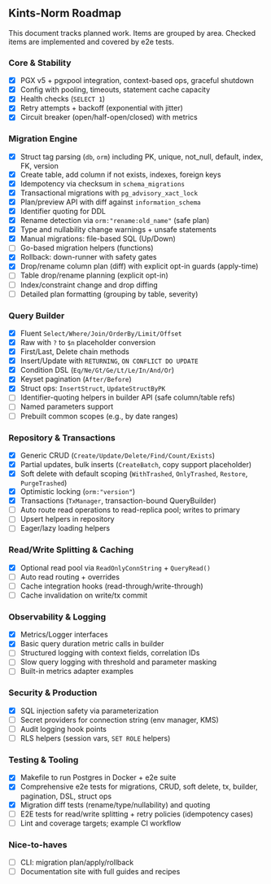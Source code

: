 ## Kints-Norm Roadmap

This document tracks planned work. Items are grouped by area. Checked items are implemented and covered by e2e tests.

### Core & Stability

- [x] PGX v5 + pgxpool integration, context-based ops, graceful shutdown
- [x] Config with pooling, timeouts, statement cache capacity
- [x] Health checks (`SELECT 1`)
- [x] Retry attempts + backoff (exponential with jitter)
- [x] Circuit breaker (open/half-open/closed) with metrics

### Migration Engine

- [x] Struct tag parsing (`db`, `orm`) including PK, unique, not_null, default, index, FK, version
- [x] Create table, add column if not exists, indexes, foreign keys
- [x] Idempotency via checksum in `schema_migrations`
- [x] Transactional migrations with `pg_advisory_xact_lock`
- [x] Plan/preview API with diff against `information_schema`
- [x] Identifier quoting for DDL
- [x] Rename detection via `orm:"rename:old_name"` (safe plan)
- [x] Type and nullability change warnings + unsafe statements
- [x] Manual migrations: file-based SQL (Up/Down)
- [ ] Go-based migration helpers (functions)
- [x] Rollback: down-runner with safety gates
- [x] Drop/rename column plan (diff) with explicit opt-in guards (apply-time)
- [ ] Table drop/rename planning (explicit opt-in)
- [ ] Index/constraint change and drop diffing
- [ ] Detailed plan formatting (grouping by table, severity)

### Query Builder

- [x] Fluent `Select/Where/Join/OrderBy/Limit/Offset`
- [x] Raw with `?` to `$n` placeholder conversion
- [x] First/Last, Delete chain methods
- [x] Insert/Update with `RETURNING`, `ON CONFLICT DO UPDATE`
- [x] Condition DSL (`Eq/Ne/Gt/Ge/Lt/Le/In/And/Or`)
- [x] Keyset pagination (`After/Before`)
- [x] Struct ops: `InsertStruct`, `UpdateStructByPK`
- [ ] Identifier-quoting helpers in builder API (safe column/table refs)
- [ ] Named parameters support
- [ ] Prebuilt common scopes (e.g., by date ranges)

### Repository & Transactions

- [x] Generic CRUD (`Create/Update/Delete/Find/Count/Exists`)
- [x] Partial updates, bulk inserts (`CreateBatch`, copy support placeholder)
- [x] Soft delete with default scoping (`WithTrashed`, `OnlyTrashed`, `Restore`, `PurgeTrashed`)
- [x] Optimistic locking (`orm:"version"`)
- [x] Transactions (`TxManager`, transaction-bound QueryBuilder)
- [ ] Auto route read operations to read-replica pool; writes to primary
- [ ] Upsert helpers in repository
- [ ] Eager/lazy loading helpers

### Read/Write Splitting & Caching

- [x] Optional read pool via `ReadOnlyConnString` + `QueryRead()`
- [ ] Auto read routing + overrides
- [ ] Cache integration hooks (read-through/write-through)
- [ ] Cache invalidation on write/tx commit

### Observability & Logging

- [x] Metrics/Logger interfaces
- [x] Basic query duration metric calls in builder
- [ ] Structured logging with context fields, correlation IDs
- [ ] Slow query logging with threshold and parameter masking
- [ ] Built-in metrics adapter examples

### Security & Production

- [x] SQL injection safety via parameterization
- [ ] Secret providers for connection string (env manager, KMS)
- [ ] Audit logging hook points
- [ ] RLS helpers (session vars, `SET ROLE` helpers)

### Testing & Tooling

- [x] Makefile to run Postgres in Docker + e2e suite
- [x] Comprehensive e2e tests for migrations, CRUD, soft delete, tx, builder, pagination, DSL, struct ops
- [x] Migration diff tests (rename/type/nullability) and quoting
- [ ] E2E tests for read/write splitting + retry policies (idempotency cases)
- [ ] Lint and coverage targets; example CI workflow

### Nice-to-haves

- [ ] CLI: migration plan/apply/rollback
- [ ] Documentation site with full guides and recipes
